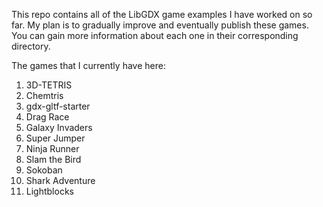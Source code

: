 This repo contains all of the  LibGDX game examples I have worked on so far. My plan is to gradually improve and eventually publish these games. You can gain more information about each one in their corresponding directory.


The games that I currently have here:
<ol>
    <li>3D-TETRIS</li>
    <li>Chemtris</li>
    <li>gdx-gltf-starter</li>
    <li>Drag Race</li>
    <li>Galaxy Invaders</li>
    <li>Super Jumper</li>
    <li>Ninja Runner</li>
    <li>Slam the Bird</li>
    <li>Sokoban</li>
    <li>Shark Adventure</li>
    <li>Lightblocks</li>
</ol>

